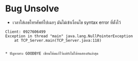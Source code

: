 # Bug Unsolve #

* เวลาใส่เลขโทรศัพท์ไปเฉยๆ มันไม่เข้าเงื่อนไข syntax error ที่ตั้งไว้

````
Client: 0927606499
Exception in thread "main" java.lang.NullPointerException
	at TCP_Server.main(TCP_Server.java:118)

	
* ปัญหาตรง GOODBYE เขียนโค้ดแก้ไว้แต่ยังไม่ได้ทดสองอันล่าสุด